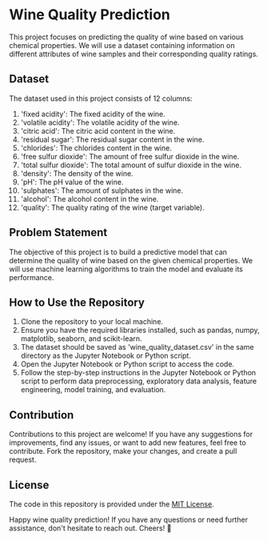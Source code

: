 # Wine Quality Prediction

This project focuses on predicting the quality of wine based on various chemical properties. We will use a dataset containing information on different attributes of wine samples and their corresponding quality ratings.

## Dataset
The dataset used in this project consists of 12 columns:

1. 'fixed acidity': The fixed acidity of the wine.
2. 'volatile acidity': The volatile acidity of the wine.
3. 'citric acid': The citric acid content in the wine.
4. 'residual sugar': The residual sugar content in the wine.
5. 'chlorides': The chlorides content in the wine.
6. 'free sulfur dioxide': The amount of free sulfur dioxide in the wine.
7. 'total sulfur dioxide': The total amount of sulfur dioxide in the wine.
8. 'density': The density of the wine.
9. 'pH': The pH value of the wine.
10. 'sulphates': The amount of sulphates in the wine.
11. 'alcohol': The alcohol content in the wine.
12. 'quality': The quality rating of the wine (target variable).

## Problem Statement
The objective of this project is to build a predictive model that can determine the quality of wine based on the given chemical properties. We will use machine learning algorithms to train the model and evaluate its performance.

## How to Use the Repository
1. Clone the repository to your local machine.
2. Ensure you have the required libraries installed, such as pandas, numpy, matplotlib, seaborn, and scikit-learn.
3. The dataset should be saved as 'wine_quality_dataset.csv' in the same directory as the Jupyter Notebook or Python script.
4. Open the Jupyter Notebook or Python script to access the code.
5. Follow the step-by-step instructions in the Jupyter Notebook or Python script to perform data preprocessing, exploratory data analysis, feature engineering, model training, and evaluation.

## Contribution
Contributions to this project are welcome! If you have any suggestions for improvements, find any issues, or want to add new features, feel free to contribute. Fork the repository, make your changes, and create a pull request.

## License
The code in this repository is provided under the [MIT License](https://opensource.org/licenses/MIT).

Happy wine quality prediction! If you have any questions or need further assistance, don't hesitate to reach out. Cheers! 🍷
